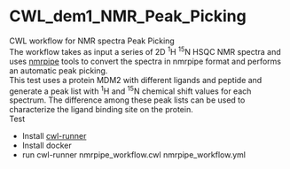 # CWL_dem1_NMR_Peak_Picking
CWL workflow for NMR spectra Peak Picking  
The workflow takes as input a series of 2D <sup>1</sup>H <sup>15</sup>N HSQC NMR spectra and uses [nmrpipe](https://www.ibbr.umd.edu/nmrpipe/install.html) tools to convert the spectra in nmrpipe format and performs an automatic peak picking.   
This test uses a protein MDM2 with different ligands and peptide and generate a peak list with <sup>1</sup>H and <sup>15</sup>N chemical shift values for each spectrum. The difference among these peak lists can be used to characterize the ligand binding site on the protein.  
Test 
- Install [cwl-runner](https://github.com/common-workflow-language/cwltool)  
- Install docker 
- run cwl-runner nmrpipe_workflow.cwl nmrpipe_workflow.yml